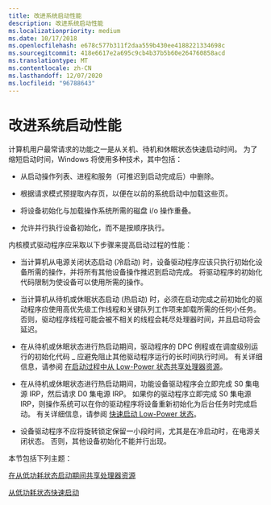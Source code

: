 ```yaml
---
title: 改进系统启动性能
description: 改进系统启动性能
ms.localizationpriority: medium
ms.date: 10/17/2018
ms.openlocfilehash: e678c577b311f2daa559b430ee4188221334698c
ms.sourcegitcommit: 418e6617e2a695c9cb4b37b5b60e264760858acd
ms.translationtype: MT
ms.contentlocale: zh-CN
ms.lasthandoff: 12/07/2020
ms.locfileid: "96788643"
---
```

# <a name="improving-system-startup-performance"></a>改进系统启动性能


计算机用户最常请求的功能之一是从关机、待机和休眠状态快速启动时间。 为了缩短启动时间，Windows 将使用多种技术，其中包括：

-   从启动操作列表、进程和服务（可推迟到启动完成后）中删除。

-   根据请求模式预提取内存页，以便在以前的系统启动中加载这些页。

-   将设备初始化与加载操作系统所需的磁盘 i/o 操作重叠。

-   允许并行执行设备初始化，而不是按顺序执行。

内核模式驱动程序应采取以下步骤来提高启动过程的性能：

-   当计算机从电源关闭状态启动 (冷启动) 时，设备驱动程序应该只执行初始化设备所需的操作，并将所有其他设备操作推迟到启动完成。 将驱动程序的初始化代码限制为使设备可以使用所需的操作。

-   当计算机从待机或休眠状态启动 (热启动) 时，必须在启动完成之前初始化的驱动程序应使用高优先级工作线程和关键队列工作项来卸载所需的任何小任务。 否则，驱动程序线程可能会被不相关的线程会耗尽处理器时间，并且启动将会延迟。

-   在从待机或休眠状态进行热启动期间，驱动程序的 DPC 例程或在调度级别运行的初始化代码 \_ 应避免阻止其他驱动程序运行的长时间执行时间。 有关详细信息，请参阅 [在启动过程中从 Low-Power 状态共享处理器资源](sharing-processor-resources-during-startup-from-a-low-power-state.md)。

-   在从待机或休眠状态进行热启动期间，功能设备驱动程序会立即完成 S0 集电源 IRP，然后请求 D0 集电源 IRP。 如果你的驱动程序立即完成 S0 集电源 IRP，则操作系统可以在你的驱动程序将设备重新初始化为后台任务时完成启动。 有关详细信息，请参阅 [快速启动 Low-Power 状态](fast-startup-from-a-low-power-state.md)。

-   设备驱动程序不应将旋转锁定保留一小段时间，尤其是在冷启动时，在电源关闭状态。 否则，其他设备初始化不能并行出现。

本节包括下列主题：

[在从低功耗状态启动期间共享处理器资源](sharing-processor-resources-during-startup-from-a-low-power-state.md)

[从低功耗状态快速启动](fast-startup-from-a-low-power-state.md)

 

 




